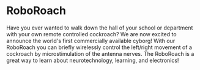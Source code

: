 RoboRoach
=========

Have you ever wanted to walk down the hall of your school or department with your own remote controlled cockroach? We are now excited to announce the world's first commercially available cyborg! With our RoboRoach you can briefly wirelessly control the left/right movement of a cockroach by microstimulation of the antenna nerves. The RoboRoach is a great way to learn about neurotechnology, learning, and electronics!
